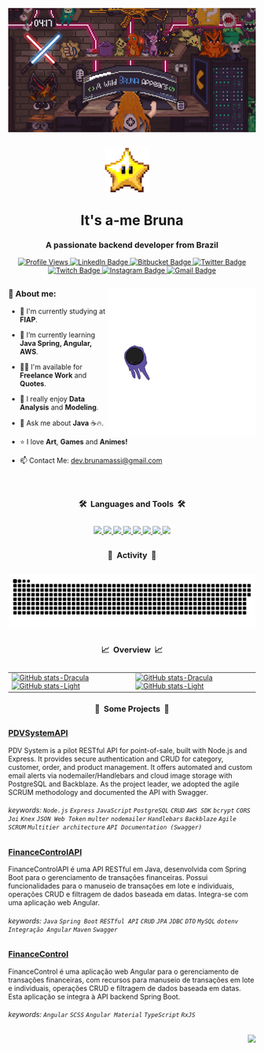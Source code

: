 <div align="center">
  <picture>
    <source media="(prefers-color-scheme: dark)" srcset="https://github.com/Nyrvlivy/Nyrvlivy/blob/main/night-banner.jpg">
    <source media="(prefers-color-scheme: light)" srcset="https://github.com/Nyrvlivy/Nyrvlivy/blob/main/day-banner.jpg">
    <img alt="Banner do GitHub" src="https://github.com/Nyrvlivy/Nyrvlivy/blob/main/day-banner.jpg">
  </picture>
</div>

##

<p align="center">
  <img width="90px" src="https://raw.githubusercontent.com/nyrvlivy/nyrvlivy/master/star.gif" align="center" alt="GitHub Readme Stats" style="margin-right: 20px;" />
  <h1 align="center">It's a-me Bruna</h1>
</p>
<h3 align="center">A passionate backend developer from Brazil</h3>

<p align="center">
  <a href="https://komarev.com/ghpvc/?username=nyrvlivy&label=Profile%20views&color=0e75b6&style=for-the-badge">
    <img src="https://komarev.com/ghpvc/?username=nyrvlivy&label=Profile%20views&color=0e75b6&style=for-the-badge" alt="Profile Views" />
  </a>
  <a href="https://www.linkedin.com/in/brunamassi/" target="_blank">
    <img src="https://img.shields.io/badge/-LinkedIn-%230077B5?style=for-the-badge&logo=linkedin&logoColor=white" alt="LinkedIn Badge" />
  </a>
  <a href="https://bitbucket.org/nyrvlivy" target="_blank">
    <img src="https://img.shields.io/badge/Bitbucket-%232580F7?style=for-the-badge&logo=bitbucket&logoColor=white" alt="Bitbucket Badge" />
  </a>
  <a href="https://twitter.com/nyrvlivy" target="_blank">
    <img src="https://img.shields.io/badge/Twitter-1DA1F2?style=for-the-badge&logo=twitter&logoColor=white" alt="Twitter Badge" />
  </a>
  <a href="https://www.twitch.tv/nyrvlivy" target="_blank">
    <img src="https://img.shields.io/badge/Twitch-9146FF?style=for-the-badge&logo=twitch&logoColor=white" alt="Twitch Badge" />
  </a>
  <a href="https://www.instagram.com/bru.massi/" target="_blank" rel="noopener noreferrer">
    <img src="https://img.shields.io/badge/-Instagram-%23ED1A79?style=for-the-badge&logo=instagram&logoColor=white" alt="Instagram Badge" />
  </a>
  <a href="mailto:dev.brunamassi@gmail.com">
    <img src="https://img.shields.io/badge/-Gmail-%23EA4335?style=for-the-badge&logo=gmail&logoColor=white" alt="Gmail Badge" />
  </a>
</p>


##

<img align="right" alt="Coding" width="300" src="https://raw.githubusercontent.com/nyrvlivy/nyrvlivy/master/5RTG.gif">

<h3 align="left">🤗 About me:</h3>

- 🔭 I'm currently studying at **FIAP**.

- 🌱 I’m currently learning **Java Spring, Angular, AWS**.

- 👨‍💻 I'm available for **Freelance Work** and **Quotes**.

- 🥰 I really enjoy **Data Analysis** and **Modeling**.

- 💬 Ask me about **Java** ☕️🔥.

- ⭐ I love **Art**, **Games** and **Animes!**

- 📫 Contact Me: [dev.brunamassi@gmail.com](mailto:dev.brunamassi@gmail.com)
<br><br><br>

##

<h3 align="center">🛠️&nbsp&nbspLanguages and Tools&nbsp&nbsp🛠️</h3>

##

<p align="center">
  <a href="https://skillicons.dev">
    <!-- Programming Languages -->
    <img src="https://skillicons.dev/icons?i=java,python,javascript,typescript" />
    <!-- Backend Development -->
    <img src="https://skillicons.dev/icons?i=nodejs,express,spring" />
    <!-- Frontend Development -->
    <img src="https://skillicons.dev/icons?i=html,css,angular" />
    <!-- Mobile App Development -->
    <img src="https://i.imgur.com/u2bvrUW.png" width="48" style="max-width: 100%" />
    <!-- Database -->
    <img src="https://skillicons.dev/icons?i=mysql,postgres" />
    <!-- Cloud -->
    <img src="https://skillicons.dev/icons?i=aws" />
    <!-- Devops -->
    <img src="https://skillicons.dev/icons?i=docker" />
    <!-- Sistema -->
    <img src="https://skillicons.dev/icons?i=linux,git" />
  </a>
</p>

##

<h3 align="center">🐍&nbsp&nbspActivity&nbsp&nbsp🐍</h3>

##

<div align="center">
  <picture>
    <source media="(prefers-color-scheme: dark)" srcset="https://raw.githubusercontent.com/Nyrvlivy/Nyrvlivy/output/github-contribution-grid-snake-dark.svg">
    <source media="(prefers-color-scheme: light)" srcset="https://raw.githubusercontent.com/Nyrvlivy/Nyrvlivy/output/github-contribution-grid-snake.svg">
    <img alt="github contribution grid snake animation" src="https://raw.githubusercontent.com/Nyrvlivy/Nyrvlivy/output/github-contribution-grid-snake.svg">
  </picture>
  
##

<h3 align="center">📈&nbsp&nbspOverview&nbsp&nbsp📈</h3>

##

  <table align="center">
  <tr>
    <td>
      <a href="https://github.com/nyrvlivy/github-readme-stats#gh-dark-mode-only">
        <img src="https://github-readme-stats.vercel.app/api?username=nyrvlivy&show_icons=true&theme=dracula&hide=contribs&rank_icon=github#gh-dark-mode-only" alt="GitHub stats-Dracula" />
      </a>
      <a href="https://github.com/nyrvlivy/github-readme-stats#gh-light-mode-only">
        <img src="https://github-readme-stats.vercel.app/api?username=nyrvlivy&show_icons=true&theme=swift&hide=contribs&rank_icon=github#gh-light-mode-only" alt="GitHub stats-Light" />
      </a>
    </td>
    <td>
      <a href="https://github.com/nyrvlivy/github-readme-stats#gh-dark-mode-only">
        <img src="https://github-readme-stats.vercel.app/api/top-langs?username=nyrvlivy&show_icons=true&theme=dracula&layout=compact&hide=contribs&hide_rank=true#gh-dark-mode-only" alt="GitHub stats-Dracula" />
      </a>
      <a href="https://github.com/nyrvlivy/github-readme-stats#gh-light-mode-only">
        <img src="https://github-readme-stats.vercel.app/api/top-langs?username=nyrvlivy&show_icons=true&theme=swift&layout=compact&hide=contribs&hide_rank=true#gh-light-mode-only" alt="GitHub stats-Light" />
      </a>
    </td>
  </tr>
</table>

<h3 align="center">🚀&nbsp&nbspSome Projects&nbsp&nbsp🚀</h3>

##

<div align="left">

### [PDVSystemAPI](https://github.com/Nyrvlivy/PDV-System-REST-API)
<p>PDV System is a pilot RESTful API for point-of-sale, built with Node.js and Express. It provides secure authentication and CRUD for category, customer, order, and product management. It offers automated and custom email alerts via nodemailer/Handlebars and cloud image storage with PostgreSQL and Backblaze. As the project leader, we adopted the agile SCRUM methodology and documented the API with Swagger.<p>

###### keywords: `Node.js` `Express` `JavaScript` `PostgreSQL` `CRUD` `AWS SDK` `bcrypt` `CORS` `Joi` `Knex` `JSON Web Token` `multer` `nodemailer` `Handlebars` `Backblaze` `Agile` `SCRUM` `Multitier architecture` `API Documentation (Swagger)`

##

### [FinanceControlAPI](https://github.com/Nyrvlivy/FinanceControlAPI)
<p>FinanceControlAPI é uma API RESTful em Java, desenvolvida com Spring Boot para o gerenciamento de transações financeiras. Possui funcionalidades para o manuseio de transações em lote e individuais, operações CRUD e filtragem de dados baseada em datas. Integra-se com uma aplicação web Angular.<p>

###### keywords: `Java` `Spring Boot` `RESTful API` `CRUD` `JPA` `JDBC` `DTO` `MySQL` `dotenv` `Integração Angular` `Maven` `Swagger`

##

### [FinanceControl](https://github.com/Nyrvlivy/FinanceControl)
<p>FinanceControl é uma aplicação web Angular para o gerenciamento de transações financeiras, com recursos para manuseio de transações em lote e individuais, operações CRUD e filtragem de dados baseada em datas. Esta aplicação se integra à API backend Spring Boot.<p>

###### keywords: `Angular` `SCSS` `Angular Material` `TypeScript` `RxJS`

##

</div>
  
  <p align="right">
    <img src="https://readme-typing-svg.herokuapp.com?font=Ubuntu&color=%23E4E2E2&vCenter=true&lines=Thank+you+for+visiting+my+profile+!" />
  </p>
</div>


